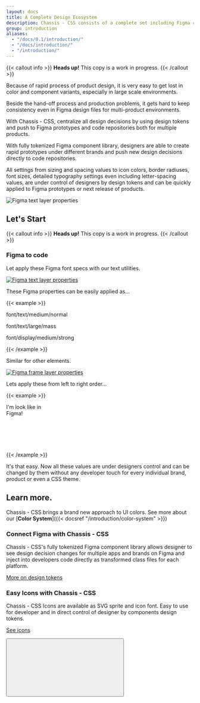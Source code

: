 ```yaml
---
layout: docs
title: A Complete Design Ecosystem
description: Chassis - CSS consists of a complete set including Figma components, design tokens and their transformers for multiple products on multiple platforms under the name of multiple brands.
group: introduction
aliases:
  - "/docs/0.1/introduction/"
  - "/docs/introduction/"
  - "/introduction/"
---
```


{{< callout info >}}
**Heads up!** This copy is a work in progress.
{{< /callout >}}

Because of rapid process of product design, it is very easy to get lost in color and component variants, especially in large scale environments.

Beside the hand-off process and production problems, it gets hard to keep consistency even in Figma design files for multi-product environments.

With Chassis - CSS, centralize all design decisions by using design tokens and push to Figma prototypes and code repositories both for multiple products.

With fully tokenized Figma component library, designers are able to create rapid prototypes under different brands and push new design decisions directly to code repositories.

All settings from sizing and spacing values to icon colors, border radiuses, font sizes, detailed typography settings even including letter-spacing values, are under control of designers by design tokens and can be quickly applied to Figma prototypes or next release of products.

<img class="d-block image-fluid col-8 mx-auto rounded" src="/docs/{{< param docs_version >}}/assets/img/ecosystem.svg" alt="Figma text layer properties">

## Let's Start

{{< callout info >}}
**Heads up!** This copy is a work in progress.
{{< /callout >}}

### Figma to code

Let apply these Figma font specs with our text utilities.

<a href="#imageModal" data-cx-toggle="modal"
  data-image-src="/assets/docs-figma-font-specs.png"
  data-image-srcset="/assets/docs-figma-font-specs.png.png, /assets/docs-figma-font-specs@2x.png 2x"
  data-image-alt="Figma text layer properties">
  <img class="d-block mb-medium image-fluid rounded" srcset="/assets/docs-figma-font-specs.png.png, /assets/docs-figma-font-specs@2x.png 2x" src="/assets/docs-figma-font-specs.png" alt="Figma text layer properties"></a>

These Figma properties can be easily applied as...

{{< example >}}
<p>font/text/medium/normal</p>
<p class="font-large font-mass">font/text/large/mass</p>
<p class="font-display font-strong">font/display/medium/strong</p>
{{< /example >}}

Similar for other elements.

<a href="#imageModal" data-cx-toggle="modal"
  data-image-src="/assets/docs-figma-frame-specs.png"
  data-image-srcset="/assets/docs-figma-frame-specs.png.png, /assets/docs-figma-frame-specs@2x.png 2x"
  data-image-alt="Figma frame layer properties">
  <img id="image" class="d-block mb-medium image-fluid rounded" srcset="/assets/docs-figma-frame-specs.png.png, /assets/docs-figma-frame-specs@2x.png 2x" src="/assets/docs-figma-frame-specs.png" alt="Figma frame layer properties"></a>

Lets apply these from left to right order...

{{< example >}}
<div style="width: 128px; height: 128px;"
  class="rounded-xlarge border border-2xlarge
    py-small px-medium gap-xsmall
    default-bg-main primary-border-subtle
    shadow-40 shadow-primary">
  I'm look like in Figma!
</div>
{{< /example >}}


It's that easy. Now all these values are under designers control and can be changed by them without any developer touch for every individual brand, product or even a CSS theme.

## Learn more.

Chassis - CSS brings a brand new approach to UI colors. See more about our [**Color System**]({{< docsref "/introduction/color-system" >}})

### Connect Figma with Chassis - CSS

Chassis - CSS's fully tokenized Figma component library allows designer to see design decision changes for multiple apps and brands on Figma and inject into developers code directly as transformed class files for each platform.

[More on design tokens](/tokens)

### Easy Icons with Chassis - CSS

Chassis - CSS Icons are available as SVG sprite and icon font. Easy to use for developer and in direct control of designer by components design tokens.

[See icons](/icons)


<!--// imageModal -->

<div class="modal fade" id="imageModal" tabindex="-1" aria-labelledby="imageModalLabel" aria-hidden="true">
  <div class="modal-container lightbox">
  <button type="button" data-cx-dismiss="modal" aria-label="Close"
   class="close-button xlarge position-absolute top-0 end-0">
  <svg class="icon icon-white"><use href="#times-alt"></svg></button>
  <div class="modal-content">
  <figure>
    <img class="modal-image pointer-event-auto d-block my-auto mx-auto image-fluid rounded">
  </figure>
    </div>
  </div>
</div>

<script>
const imageModal = document.getElementById('imageModal')
if (imageModal) {
  imageModal.addEventListener('show.cx.modal', event => {
    const imageButton = event.relatedTarget
    const modalImage = imageModal.querySelector('.modal-image')
    modalImage.src = imageButton.getAttribute('data-image-src')
    modalImage.srcset = imageButton.getAttribute('data-image-srcset')
    modalImage.alt = imageButton.getAttribute('data-image-alt')
  })
}
</script>
